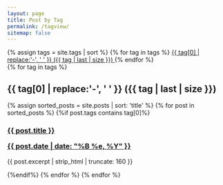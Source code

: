 ```yaml
---
layout: page
title: Post by Tag
permalink: /tagview/
sitemap: false
---
```


<div>
    {% assign tags = site.tags | sort %}
    {% for tag in tags %}
     <span class="site-tag">
        <a href="#{{ tag | first | slugify }}">
           {{ tag[0] | replace:'-', ' ' }} ({{ tag | last | size }})
        </a>
    </span>
    {% endfor %}
</div>

<div id="index">
	{% for tag in tags %}
		<a name="{{ tag[0] }}"></a>
		<h2>{{ tag[0] | replace:'-', ' ' }} ({{ tag | last | size }}) </h2>
		{% assign sorted_posts = site.posts | sort: 'title' %}
		{% for post in sorted_posts %}
		{%if post.tags contains tag[0]%}
		  <h3><a href="{{ site.url }}{{site.baseurl}}{{ post.url }}" title="{{ post.title }}">{{ post.title }} 
		  <p class="date">{{ post.date |  date: "%B %e, %Y" }}</p></a></h3>
		  <p>{{ post.excerpt | strip_html | truncate: 160 }}</p>
		{%endif%}
	{% endfor %}
{% endfor %}
</div>
